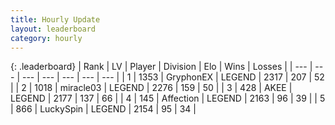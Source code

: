 ```yaml
---
title: Hourly Update
layout: leaderboard
category: hourly
---
```


{: .leaderboard}
| Rank | LV | Player | Division | Elo | Wins | Losses |
| --- | --- | --- | --- | --- | --- | --- |
| <span data-change="0">1</span> | 1353 | <span title="ID: 315148">GryphonEX</span> | LEGEND | <span data-change="0">2317</span> | <span data-change="0">207</span> | <span data-change="0">52</span> |
| <span data-change="0">2</span> | 1018 | <span title="ID: 416373">miracle03</span> | LEGEND | <span data-change="0">2276</span> | <span data-change="0">159</span> | <span data-change="0">50</span> |
| <span data-change="0">3</span> | 428 | <span title="ID: 455100">AKEE</span> | LEGEND | <span data-change="0">2177</span> | <span data-change="0">137</span> | <span data-change="0">66</span> |
| <span data-change="0">4</span> | 145 | <span title="ID: 573202">Affection</span> | LEGEND | <span data-change="0">2163</span> | <span data-change="0">96</span> | <span data-change="0">39</span> |
| <span data-change="0">5</span> | 866 | <span title="ID: 498412">LuckySpin</span> | LEGEND | <span data-change="0">2154</span> | <span data-change="0">95</span> | <span data-change="0">34</span> |